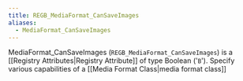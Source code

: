 ```yaml
---
title: REGB_MediaFormat_CanSaveImages
aliases:
  - MediaFormat_CanSaveImages
---
```


MediaFormat_CanSaveImages (`REGB_MediaFormat_CanSaveImages`) is a [[Registry Attributes|Registry Attribute]] of type Boolean ('`B`').
Specify various capabilities of a [[Media Format Class|media format class]]
